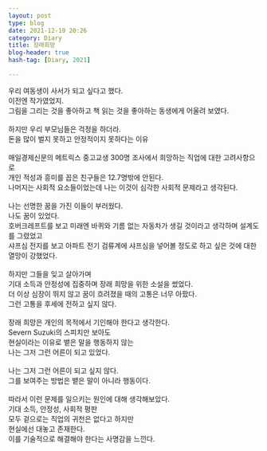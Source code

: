 ```yaml
---
layout: post
type: blog
date: 2021-12-19 20:26
category: Diary
title: 장래희망
blog-header: true
hash-tag: [Diary, 2021]

---
```


우리 여동생이 사서가 되고 싶다고 했다.<br>
이전엔 작가였었지.<br>
그림을 그리는 것을 좋아하고 책 읽는 것을 좋아하는 동생에게 어울려 보였다.<br>
<br>
하지만 우리 부모님들은 걱정을 하더라.<br>
돈을 많이 벌지 못하고 안정적이지 못하다는 이유<br>
<br>
매일경제신문의 메트릭스 중고교생 300명 조사에서 희망하는 직업에 대한 고려사항으로 <br>
개인 적성과 흥미를 꼽은 친구들은 12.7명밖에 안된다.<br>
나머지는 사회적 요소들이었는데 나는 이것이 심각한 사회적 문제라고 생각된다.<br>
<br>
나는 선명한 꿈을 가진 이들이 부러웠다.<br>
나도 꿈이 있었다.<br>
호버크레프트를 보고 미래엔 바퀴와 기름 없는 자동차가 생길 것이라고 생각하며 설계도를 그렸었고<br>
샤프심 전지를 보고 아파트 전기 검류계에 샤프심을 넣어볼 정도로 하고 싶은 것에 대한 열망이 강했었다.<br>
<br>
하지만 그들을 잊고 살아가며<br>
기대 소득과 안정성에 집중하며 장래 희망을 위한 소설을 썼었다.<br>
더 이상 심장이 뛰지 않고 꿈이 흐려졌을 때의 고통은 너무 아팠다.<br>
그런 고통을 후세에 전하고 싶지 않다.<br>
<br>
장래 희망은 개인의 목적에서 기인해야 한다고 생각한다.<br>
Severn Suzuki의 스피치만 보아도<br>
현실이라는 이유로 뱉은 말을 행동하지 않는<br>
나는 그저 그런 어른이 되고 있었다.<br>
<br>
나는 그저 그런 어른이 되고 싶지 않다.<br>
그를 보여주는 방법은 뱉은 말이 아니라 행동이다.<br>
<br>
따라서 이런 문제를 일으키는 원인에 대해 생각해보았다.<br>
기대 소득, 안정성, 사회적 평판<br>
모두 겉으로는 직업의 귀천은 없다고 하지만<br>
현실에선 대놓고 존재한다.<br>
이를 기술적으로 해결해야 한다는 사명감을 느낀다.<br>
<br>
